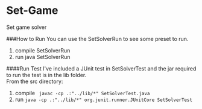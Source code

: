 # Set-Game
Set game solver

###How to Run
You can use the SetSolverRun to see some preset to run.
1. compile SetSolverRun
2. run java SetSolverRun
 
####Run Test
I've included a JUnit test in SetSolverTest and the jar required to run the test is in the lib folder.<br/>
From the src directory:<br/>
1. compile ` javac -cp .:"../lib/*" SetSolverTest.java`<br/>
2. run `java -cp .:"../lib/*" org.junit.runner.JUnitCore SetSolverTest`
